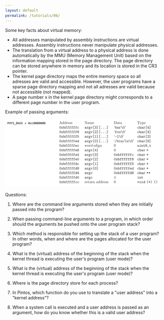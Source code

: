 ```yaml
---
layout: default
permalink: /tutorials/06/
---
```



Some key facts about virtual memory:

- All addresses manipulated by assembly instructions are virtual addresses. Assembly instructions never manipulate physical addresses.
- The translation from a virtual address to a physical address is done automatically by the MMU (Memory Management Unit) based on the information mapping stored in the page directory. The page directory can be stored anywhere in memory and its location is stored in the CR3 pointer. 
- The kernel page directory maps the entire memory space so all adresses are valid and accessible. However, the user programs have a sparse page directory mapping and not all adresses are valid because not accessible (not mapped). 
- A page number x in the kernel page directory might corresponds to a different page number in the user program. 

Example of passing arguments: 

<img class="screenshot" src="media/example.png" alt="args"/>

Questions: 

1. Where are the command line arguments stored when they are initially passed into the program?
​
2. When passing command-line arguments to a program, in which order should the arguments be pushed onto the user program stack?

3. Which method is responsible for setting up the stack of a user program? In other words, when and where are the pages allocated for the user program?
​
4. What is the (virtual) address of the beginning of the stack when the kernel thread is executing the user's program (user mode)?

5. What is the (virtual) address of the beginning of the stack when the kernel thread is executing the user's program (user mode)? 

6. Where is the page directory store for each process? 

7. In Pintos, which function do you use to translate a "user address" into a "kernel address"? 

8. When a system call is executed and a user address is passed as an argument, how do you know whether this is a valid user address? 

